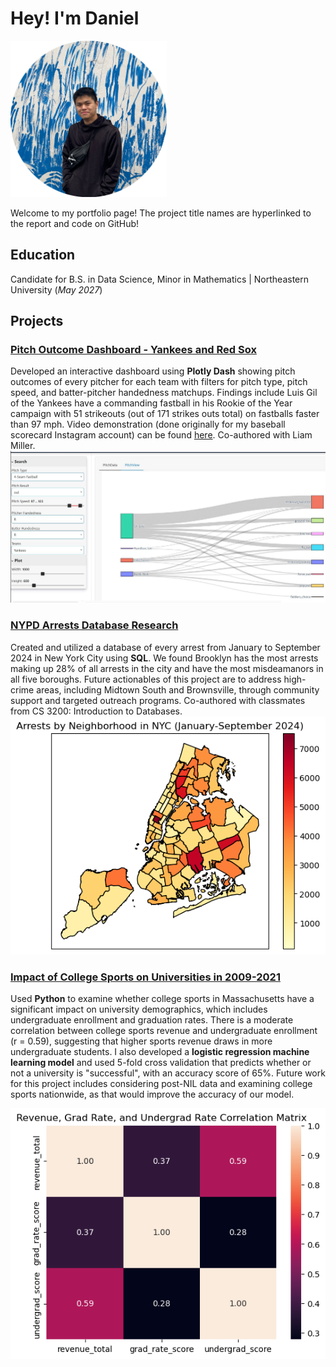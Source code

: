 # Hey! I'm Daniel
<img src="/assets/images/daniels_headshot.png" alt='image' width='250' height='250'>

Welcome to my portfolio page! The project title names are hyperlinked to the report and code on GitHub!
## Education
Candidate for B.S. in Data Science, Minor in Mathematics | Northeastern University (_May 2027_)

## Projects

### [Pitch Outcome Dashboard - Yankees and Red Sox](https://github.com/dgc-ku/mlb_pitch_dashboard)
Developed an interactive dashboard using **Plotly Dash** showing pitch outcomes of every pitcher for each team with filters for pitch type, pitch speed, and batter-pitcher handedness matchups. Findings include Luis Gil of the Yankees have a commanding fastball in his Rookie of the Year campaign with 51 strikeouts (out of 171 strikes outs total) on fastballs faster than 97 mph. Video demonstration (done originally for my baseball scorecard Instagram account) can be found [here](https://www.youtube.com/watch?v=3wbxCXq_i8I). Co-authored with Liam Miller.
![Pitch Outcome Dashboard](/assets/images/Pitch_Outcome_Dash_Demo.png)

### [NYPD Arrests Database Research](https://github.com/dgc-ku/nypd-arrests-db-research)
Created and utilized a database of every arrest from January to September 2024 in New York City using **SQL**. We found Brooklyn has the most arrests making up 28% of all arrests in the city and have the most misdeamanors in all five boroughs. Future actionables of this project are to address high-crime areas, including Midtown South and Brownsville, through community support and targeted outreach programs. Co-authored with classmates from CS 3200: Introduction to Databases.
![NYPD Arrests Database Research](/assets/images/nypd_viz.png)

### [Impact of College Sports on Universities in 2009-2021](https://github.com/dgc-ku/college-sports-analysis)
Used **Python** to examine whether college sports in Massachusetts have a significant impact on university demographics, which includes undergraduate enrollment and graduation rates. There is a moderate correlation between college sports revenue and undergraduate enrollment (r = 0.59), suggesting that higher sports revenue draws in more undergraduate students. I also developed a **logistic regression machine learning model** and used 5-fold cross validation that predicts whether or not a university is "successful", with an accuracy score of 65%. Future work for this project includes considering post-NIL data and examining college sports nationwide, as that would improve the accuracy of our model. 


![Correlation Matrix](/assets/images/correlation_matrix.png)

